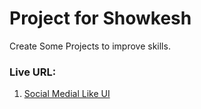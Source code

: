 # Project for Showkesh
Create Some Projects to improve skills.
### Live URL:
1. [Social Medial Like UI](https://divwithmohit.netlify.app/social-platform-ui-web-app/)
